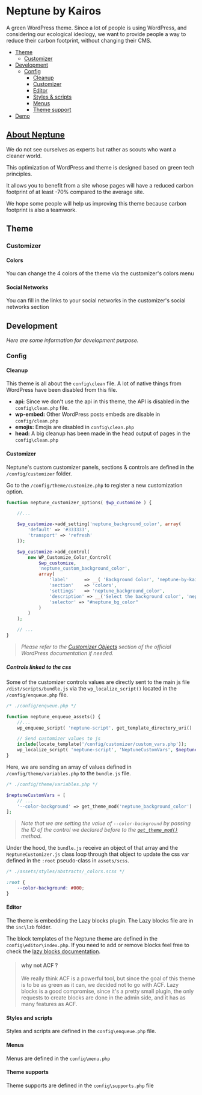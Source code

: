 # Neptune by Kairos

A green WordPress theme.
Since a lot of people is using WordPress, and considering our ecological ideology, we want to provide people a way to reduce their carbon footprint, without changing their CMS.

-   [Theme](#theme)
    -   [Customizer](#page-editor)
-   [Development](#development)
    -   [Config](#config)
        -   [Cleanup](#cleanup)
        -   [Customizer](#customizer)
        -   [Editor](#editor)
        -   [Styles & scripts](#style-and-scripts)
        -   [Menus](#menus)
        -   [Theme support](#theme-supports)
-   [Demo](https://demo.neptune-green.tech)

## [About Neptune](https://neptune-green.tech)

We do not see ourselves as experts but rather as scouts who want a cleaner world.

This optimization of WordPress and theme is designed based on green tech principles.

It allows you to benefit from a site whose pages will have a reduced carbon footprint of at least -70% compared to the average site.

We hope some people will help us improving this theme because carbon footprint is also a teamwork.

## Theme

### Customizer

#### Colors

You can change the 4 colors of the theme via the customizer's colors menu

#### Social Networks

You can fill in the links to your social networks in the customizer's social networks section

## Development

_Here are some information for development purpose._

### Config

#### Cleanup

This theme is all about the `config\clean` file. A lot of native things from WordPress have been disabled from this file.

-   **api:** Since we don't use the api in this theme, the API is disabled in the `config\clean.php` file.
-   **wp-embed:** Other WordPress posts embeds are disable in `config/clean.php`
-   **emojis:** Emojis are disabled in `config\clean.php`
-   **head:** A big cleanup has been made in the head output of pages in the `config\clean.php`

#### Customizer

Neptune's custom customizer panels, sections & controls are defined in the `/config/customizer` folder.

Go to the `/config/theme/customize.php` to register a new customization option.

```php
function neptune_customizer_options( $wp_customize ) {

	//...

	$wp_customize->add_setting('neptune_background_color', array(
		'default' => '#333333',
		'transport' => 'refresh'
	));

	$wp_customize->add_control(
		new WP_Customize_Color_Control(
			$wp_customize,
			'neptune_custom_background_color',
			array(
				'label'      => __( 'Background Color', 'neptune-by-kairos' ),
				'section'    => 'colors',
				'settings'   => 'neptune_background_color',
				'description' => __('Select the background color', 'neptune-by-kairos'),
				'selector' => "#neptune_bg_color"
			)
		)
	);

	// ...
}
```

> _Please refer to the [Customizer Objects](https://developer.WordPress.org/themes/customize-api/customizer-objects/) section of the official WordPress documentation if needed._

##### Controls linked to the css

Some of the customizer controls values are directly sent to the main js file `/dist/scripts/bundle.js` via the `wp_localize_script()` located in the `/config/enqueue.php` file.

```php
/* ./config/enqueue.php */

function neptune_enqueue_assets() {
	//...
	wp_enqueue_script( 'neptune-script', get_template_directory_uri() . '/dist/scripts/bundle.js', array (), '1.0', true);

	// Send customizer values to js
	include(locate_template('/config/customizer/custom_vars.php'));
	wp_localize_script( 'neptune-script', 'NeptuneCustomVars', $neptuneCustomVars);
}
```

Here, we are sending an array of values defined in `/config/theme/variables.php` to the `bundle.js` file.

```php
/* ./config/theme/variables.php */

$neptuneCustomVars = [
	// ...
	'--color-background' => get_theme_mod('neptune_background_color')
];
```

> _Note that we are setting the value of `--color-background` by passing the ID of the control we declared before to the [`get_theme_mod()`](https://developer.WordPress.org/reference/functions/get_theme_mod/) method_.

Under the hood, the `bundle.js` receive an object of that array and the `NeptuneCustomizer.js` class loop through that object to update the css var defined in the `:root` pseudo-class in `assets/scss`.

```css
/* ./assets/styles/abstracts/_colors.scss */

:root {
    --color-background: #000;
}
```

#### Editor

The theme is embedding the Lazy blocks plugin.
The Lazy blocks file are in the `inc\lzb` folder.

The block templates of the Neptune theme are defined in the `config\editor\index.php`. If you need to add or remove blocks feel free to check the [lazy blocks documentation](https://lazyblocks.com/documentation/getting-started/).

> #### why not ACF ?
>
> We really think ACF is a powerful tool, but since the goal of this theme is to be as green as it can, we decided not to go with ACF.
> Lazy blocks is a good compromise, since it's a pretty small plugin, the only requests to create blocks are done in the admin side, and it has as many features as ACF.

#### Styles and scripts

Styles and scripts are defined in the `config\enqueue.php` file.

#### Menus

Menus are defined in the `config\menu.php`

#### Theme supports

Theme supports are defined in the `config\supports.php` file
